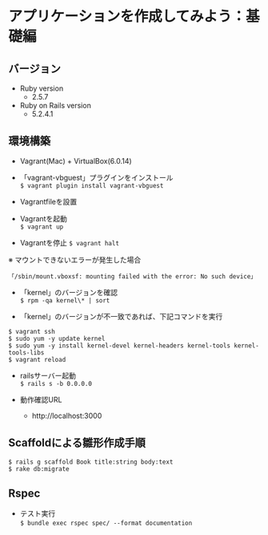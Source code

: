 # アプリケーションを作成してみよう：基礎編

## バージョン
- Ruby version
    - 2.5.7
- Ruby on Rails version
    - 5.2.4.1

## 環境構築
- Vagrant(Mac) + VirtualBox(6.0.14)

- 「vagrant-vbguest」プラグインをインストール  
`$ vagrant plugin install vagrant-vbguest`

- Vagrantfileを設置

- Vagrantを起動  
`$ vagrant up`

- Vagrantを停止
`$ vagrant halt`  

※ マウントできないエラーが発生した場合  

```
「/sbin/mount.vboxsf: mounting failed with the error: No such device」
```

- 「kernel」のバージョンを確認  
`$ rpm -qa kernel\* | sort`

- 「kernel」のバージョンが不一致であれば、下記コマンドを実行

```
$ vagrant ssh
$ sudo yum -y update kernel
$ sudo yum -y install kernel-devel kernel-headers kernel-tools kernel-tools-libs
$ vagrant reload
```
- railsサーバー起動  
`$ rails s -b 0.0.0.0`

- 動作確認URL
    - http://localhost:3000

## Scaffoldによる雛形作成手順

```
$ rails g scaffold Book title:string body:text
$ rake db:migrate
```

## Rspec

- テスト実行  
`$ bundle exec rspec spec/ --format documentation`

